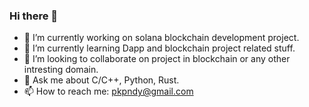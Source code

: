 ### Hi there 👋


- 🔭 I’m currently working on solana blockchain development project.
- 🌱 I’m currently learning Dapp and blockchain project related stuff.
- 👯 I’m looking to collaborate on project in blockchain or any other intresting domain.
- 💬 Ask me about C/C++, Python, Rust.
- 📫 How to reach me: pkpndy@gmail.com


